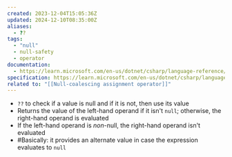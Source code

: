 ```yaml
---
created: 2023-12-04T15:05:36Z
updated: 2024-12-10T08:35:00Z
aliases:
  - ??
tags:
  - "null"
  - null-safety
  - operator
documentation:
  - https://learn.microsoft.com/en-us/dotnet/csharp/language-reference/operators/null-coalescing-operator
specification: https://learn.microsoft.com/en-us/dotnet/csharp/language-reference/language-specification/expressions#1215-the-null-coalescing-operator
related to: "[[Null-coalescing assignment operator]]"
---
```

- `??` to check if a value is null and if it is not, then use its value
- Returns the value of the left-hand operand if it isn't `null`; otherwise, the right-hand operand is evaluated
- If the left-hand operand is *non*-null, the right-hand operand isn't evaluated
- #Basically: it provides an alternate value in case the expression evaluates to `null`